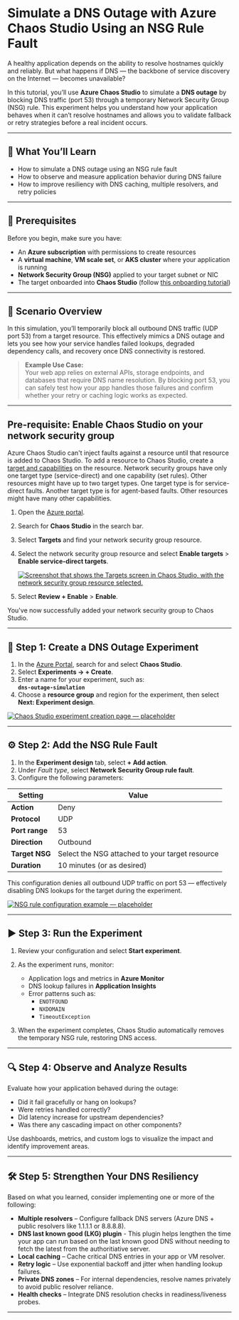 # Simulate a DNS Outage with Azure Chaos Studio Using an NSG Rule Fault

A healthy application depends on the ability to resolve hostnames quickly and reliably. But what happens if DNS — the backbone of service discovery on the Internet — becomes unavailable?

In this tutorial, you’ll use **Azure Chaos Studio** to simulate a **DNS outage** by blocking DNS traffic (port 53) through a temporary Network Security Group (NSG) rule. This experiment helps you understand how your application behaves when it can’t resolve hostnames and allows you to validate fallback or retry strategies before a real incident occurs.

---

## 📘 What You’ll Learn

- How to simulate a DNS outage using an NSG rule fault  
- How to observe and measure application behavior during DNS failure  
- How to improve resiliency with DNS caching, multiple resolvers, and retry policies  

---

## 🧩 Prerequisites

Before you begin, make sure you have:

- An **Azure subscription** with permissions to create resources  
- A **virtual machine**, **VM scale set**, or **AKS cluster** where your application is running  
- **Network Security Group (NSG)** applied to your target subnet or NIC  
- The target onboarded into **Chaos Studio** (follow [this onboarding tutorial](https://learn.microsoft.com/azure/chaos-studio/chaos-studio-tutorial-aad-outage-portal#add-a-target))

---

## 🧠 Scenario Overview

In this simulation, you’ll temporarily block all outbound DNS traffic (UDP port 53) from a target resource. This effectively mimics a DNS outage and lets you see how your service handles failed lookups, degraded dependency calls, and recovery once DNS connectivity is restored.

> **Example Use Case:**  
> Your web app relies on external APIs, storage endpoints, and databases that require DNS name resolution. By blocking port 53, you can safely test how your app handles those failures and confirm whether your retry or caching logic works as expected.

---
## Pre-requisite: Enable Chaos Studio on your network security group

Azure Chaos Studio can't inject faults against a resource until that resource is added to Chaos Studio. To add a resource to Chaos Studio, create a [target and capabilities](chaos-studio-targets-capabilities.md) on the resource. Network security groups have only one target type (service-direct) and one capability (set rules). Other resources might have up to two target types. One target type is for service-direct faults. Another target type is for agent-based faults. Other resources might have many other capabilities.

1. Open the [Azure portal](https://portal.azure.com).
1. Search for **Chaos Studio** in the search bar.
1. Select **Targets** and find your network security group resource.
1. Select the network security group resource and select **Enable targets** > **Enable service-direct targets**.

      [![Screenshot that shows the Targets screen in Chaos Studio, with the network security group resource selected.](images/tutorial-aad-outage-enable.png) ](images/tutorial-aad-outage-enable.png#lightbox)
1. Select **Review + Enable** > **Enable**.

You've now successfully added your network security group to Chaos Studio.

---

## 🧪 Step 1: Create a DNS Outage Experiment

1. In the [Azure Portal](https://portal.azure.com/), search for and select **Chaos Studio**.  
2. Select **Experiments → + Create**.  
3. Enter a name for your experiment, such as:  
   **`dns-outage-simulation`**
4. Choose a **resource group** and region for the experiment, then select **Next: Experiment design**.

[![Chaos Studio experiment creation page — placeholder](images/chaos-studio-experiment-create.png)](images/chaos-studio-experiment-create.png#lightbox)

---

## ⚙️ Step 2: Add the NSG Rule Fault

1. In the **Experiment design** tab, select **+ Add action**.  
2. Under *Fault type*, select **Network Security Group rule fault**.  
3. Configure the following parameters:

| Setting | Value |
|----------|--------|
| **Action** | Deny |
| **Protocol** | UDP |
| **Port range** | 53 |
| **Direction** | Outbound |
| **Target NSG** | Select the NSG attached to your target resource |
| **Duration** | 10 minutes (or as desired) |

This configuration denies all outbound UDP traffic on port 53 — effectively disabling DNS lookups for the target during the experiment.

[![NSG rule configuration example — placeholder](images/nsg-dns-rules-config.png)](images/nsg-dns-rules-config.png#lightbox)

---

## ▶️ Step 3: Run the Experiment

1. Review your configuration and select **Start experiment**.  
2. As the experiment runs, monitor:
   - Application logs and metrics in **Azure Monitor**
   - DNS lookup failures in **Application Insights**
   - Error patterns such as:
     - `ENOTFOUND`
     - `NXDOMAIN`
     - `TimeoutException`

3. When the experiment completes, Chaos Studio automatically removes the temporary NSG rule, restoring DNS access.

---

## 🔍 Step 4: Observe and Analyze Results

Evaluate how your application behaved during the outage:

- Did it fail gracefully or hang on lookups?  
- Were retries handled correctly?  
- Did latency increase for upstream dependencies?  
- Was there any cascading impact on other components?

Use dashboards, metrics, and custom logs to visualize the impact and identify improvement areas.

---

## 🛠️ Step 5: Strengthen Your DNS Resiliency

Based on what you learned, consider implementing one or more of the following:

- **Multiple resolvers** – Configure fallback DNS servers (Azure DNS + public resolvers like 1.1.1.1 or 8.8.8.8).
- **DNS last known good (LKG) plugin** - This plugin helps lengthen the time your app can run based on the last known good DNS without needing to fetch the latest from the authoritiative server. 
- **Local caching** – Cache critical DNS entries in your app or VM resolver.
- **Retry logic** – Use exponential backoff and jitter when handling lookup failures.  
- **Private DNS zones** – For internal dependencies, resolve names privately to avoid public resolver reliance.  
- **Health checks** – Integrate DNS resolution checks in readiness/liveness probes.

---
